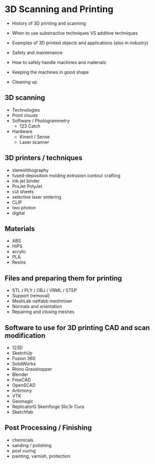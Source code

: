 # 3D Scanning and Printing

- History of 3D printing and scanning
- When to use substractive techniques VS additive techniques
- Examples of 3D printed objects and applications (also in industry)
- Safety and maintenance

- How to safely handle machines and materials
- Keeping the machines in good shape
- Cleaning up


## 3D scanning

- Technologies
- Point clouds
- Software / Photogrammetry
  - 123 Catch
- Hardware
  - Kinect / Sense
  - Laser scanner


## 3D printers / techniques

- stereolithography
- fused-deposition molding extrusion contour crafting
- ink-jet binder
- ProJet PolyJet
- cut sheets
- selective laser sintering
- CLIP
- two photon
- digital


## Materials

- ABS
- HIPS
- acrylic
- PLA
- Resins


## Files and preparing them for printing

- STL / PLY / OBJ / VRML / STEP
- Support (removal)
- MeshLab netfabb meshmixer
- Normals and orientation
- Repairing and closing meshes


## Software to use for 3D printing CAD and scan modification

- 123D
- SketchUp
- Fusion 360
- SolidWorks
- Rhino Grasshopper
- Blender
- FreeCAD
- OpenSCAD
- Antimony
- VTK
- Geomagic
- ReplicatorG Skeinforge Slic3r Cura
- Sketchfab

## Post Processing / Finishing

- chemicals
- sanding / polishing
- post curing
- painting, varnish, protection
